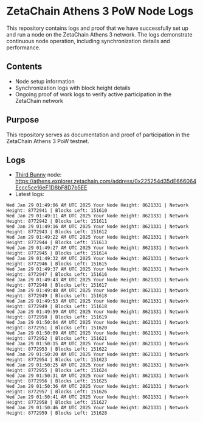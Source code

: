 # ZetaChain Athens 3 PoW Node Logs
This repository contains logs and proof that we have successfully set up and run a node on the ZetaChain Athens 3 network. The logs demonstrate continuous node operation, including synchronization details and performance.

## Contents
- Node setup information
- Synchronization logs with block height details
- Ongoing proof of work logs to verify active participation in the ZetaChain network

## Purpose
This repository serves as documentation and proof of participation in the ZetaChain Athens 3 PoW testnet.

## Logs

- [Third Bunny](https://thirdbunny.xyz/) node: https://athens.explorer.zetachain.com/address/0x225254d35dE666064Eccc5ce16eF1D8bF8D7b5EE
- Latest logs:
```
Wed Jan 29 01:49:06 AM UTC 2025 Your Node Height: 8621331 | Network Height: 8772941 | Blocks Left: 151610
Wed Jan 29 01:49:11 AM UTC 2025 Your Node Height: 8621331 | Network Height: 8772942 | Blocks Left: 151611
Wed Jan 29 01:49:16 AM UTC 2025 Your Node Height: 8621331 | Network Height: 8772943 | Blocks Left: 151612
Wed Jan 29 01:49:22 AM UTC 2025 Your Node Height: 8621331 | Network Height: 8772944 | Blocks Left: 151613
Wed Jan 29 01:49:27 AM UTC 2025 Your Node Height: 8621331 | Network Height: 8772945 | Blocks Left: 151614
Wed Jan 29 01:49:32 AM UTC 2025 Your Node Height: 8621331 | Network Height: 8772946 | Blocks Left: 151615
Wed Jan 29 01:49:37 AM UTC 2025 Your Node Height: 8621331 | Network Height: 8772947 | Blocks Left: 151616
Wed Jan 29 01:49:43 AM UTC 2025 Your Node Height: 8621331 | Network Height: 8772948 | Blocks Left: 151617
Wed Jan 29 01:49:48 AM UTC 2025 Your Node Height: 8621331 | Network Height: 8772949 | Blocks Left: 151618
Wed Jan 29 01:49:53 AM UTC 2025 Your Node Height: 8621331 | Network Height: 8772949 | Blocks Left: 151618
Wed Jan 29 01:49:59 AM UTC 2025 Your Node Height: 8621331 | Network Height: 8772950 | Blocks Left: 151619
Wed Jan 29 01:50:04 AM UTC 2025 Your Node Height: 8621331 | Network Height: 8772951 | Blocks Left: 151620
Wed Jan 29 01:50:09 AM UTC 2025 Your Node Height: 8621331 | Network Height: 8772952 | Blocks Left: 151621
Wed Jan 29 01:50:15 AM UTC 2025 Your Node Height: 8621331 | Network Height: 8772953 | Blocks Left: 151622
Wed Jan 29 01:50:20 AM UTC 2025 Your Node Height: 8621331 | Network Height: 8772954 | Blocks Left: 151623
Wed Jan 29 01:50:25 AM UTC 2025 Your Node Height: 8621331 | Network Height: 8772955 | Blocks Left: 151624
Wed Jan 29 01:50:31 AM UTC 2025 Your Node Height: 8621331 | Network Height: 8772956 | Blocks Left: 151625
Wed Jan 29 01:50:36 AM UTC 2025 Your Node Height: 8621331 | Network Height: 8772957 | Blocks Left: 151626
Wed Jan 29 01:50:41 AM UTC 2025 Your Node Height: 8621331 | Network Height: 8772958 | Blocks Left: 151627
Wed Jan 29 01:50:46 AM UTC 2025 Your Node Height: 8621331 | Network Height: 8772959 | Blocks Left: 151628
```
